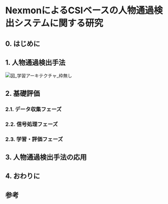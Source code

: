 # NexmonによるCSIベースの人物通過検出システムに関する研究
## 0. はじめに 
## 1. 人物通過検出手法
![図_学習アーキテクチャ_枠無し](https://github.com/haradakaito/PassageDetection/assets/75819611/09df8cdc-de41-4769-b62e-feb5550231d2)

## 2. 基礎評価
### 2.1. データ収集フェーズ
### 2.2. 信号処理フェーズ
### 2.3. 学習・評価フェーズ
## 3. 人物通過検出手法の応用
## 4. おわりに
## 参考
